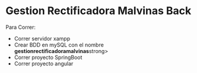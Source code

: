 # Gestion Rectificadora Malvinas Back
Para Correr: 
<ul>
<li>Correr servidor xampp</li>
<li>Crear BDD en mySQL con el nombre <strong>gestionrectificadoramalvinas</strong>strong> </li>
<li>Correr proyecto SpringBoot</li>
<li>Correr proyecto angular</li>
</ul>
